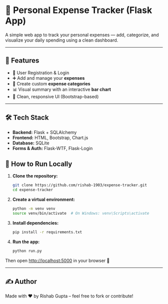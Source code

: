 # 💸 Personal Expense Tracker (Flask App)

A simple web app to track your personal expenses — add, categorize, and visualize your daily spending using a clean dashboard.

---

## 🚀 Features

- 🔐 User Registration & Login  
- ➕ Add and manage your **expenses**  
- 📂 Create custom **expense categories**  
- 📊 Visual summary with an interactive **bar chart**  
- 📱 Clean, responsive UI (Bootstrap-based)

---

## 🛠️ Tech Stack

- **Backend:** Flask + SQLAlchemy  
- **Frontend:** HTML, Bootstrap, Chart.js  
- **Database:** SQLite  
- **Forms & Auth:** Flask-WTF, Flask-Login


## 🧪 How to Run Locally

1. **Clone the repository:**

    ```bash
    git clone https://github.com/rishab-1903/expense-tracker.git
    cd expense-tracker
    ```

2. **Create a virtual environment:**

    ```bash
    python -m venv venv
    source venv/bin/activate  # On Windows: venv\Scripts\activate
    ```

3. **Install dependencies:**

    ```bash
    pip install -r requirements.txt
    ```

4. **Run the app:**

    ```bash
    python run.py
    ```

Then open [http://localhost:5000](http://localhost:5000) in your browser 🎉

---

## ✍️ Author

Made with ❤️ by Rishab Gupta – feel free to fork or contribute!
